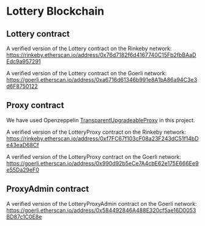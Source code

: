 # Lottery Blockchain

## Lottery contract

A verified version of the Lottery contract on the Rinkeby network:
https://rinkeby.etherscan.io/address/0x76d7182f6d4167740C15Fb2fbBAaDEdc9a957291

A verified version of the Lottery contract on the Goerli network:
https://goerli.etherscan.io/address/0xa6716d61346b991e8A1bA86a94C3e3d6F8750122
## Proxy contract

We have used Openzeppelin [TransparentUpgradeableProxy](https://docs.openzeppelin.com/contracts/4.x/api/proxy#TransparentUpgradeableProxy) in this project.

A verified version of the LotteryProxy contract on the Rinkeby network:
https://rinkeby.etherscan.io/address/0xf7FC67f103cF08a23F243dC51f14bDe43eaD68Cf

A verified version of the LotteryProxy contract on the Goerli network:
https://goerli.etherscan.io/address/0x990d92b5eCe7A4cbE62e175E666Ee9e55Da29eF0
## ProxyAdmin contract

A verified version of the LotteryProxyAdmin contract on the Goerli network:
https://goerli.etherscan.io/address/0x584492846A488E320cf5ae16D0053BD87c1C0E8e
